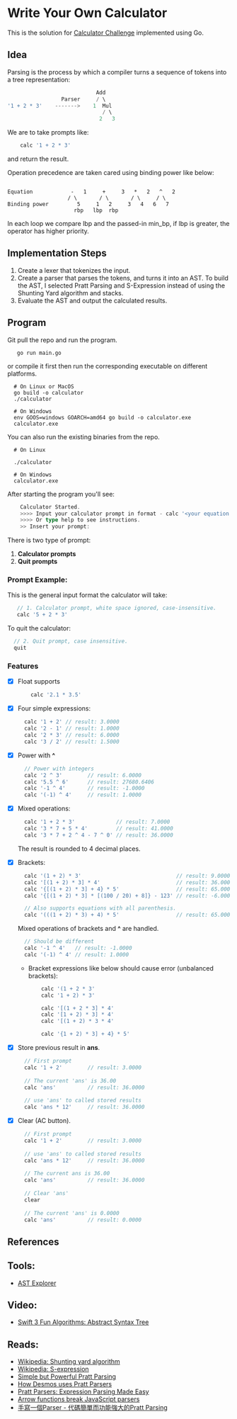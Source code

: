 # Write Your Own Calculator

This is the solution for [Calculator Challenge](https://codingchallenges.fyi/challenges/challenge-calculator)
implemented using Go.

## Idea

Parsing is the process by which a compiler turns a sequence of tokens into a tree representation:

```go
                            Add
                 Parser     / \
'1 + 2 * 3'    ------->    1  Mul
                              / \
                             2   3
```

We are to take prompts like:

```go
    calc '1 + 2 * 3'
```

and return the result.

Operation precedence are taken cared using binding power like below:

```text
  
Equation            -   1     +     3   *   2   ^   2
                   / \       / \       / \     / \
Binding power         5     1   2     3   4   6   7
                     rbp   lbp  rbp
```

In each loop we compare lbp and the passed-in min_bp, if lbp is greater, the operator has higher priority.


## Implementation Steps

1. Create a lexer that tokenizes the input.
2. Create a parser that parses the tokens, and turns it into an AST.
   To build the AST, I selected Pratt Parsing and S-Expression instead of using the Shunting Yard algorithm and stacks.
3. Evaluate the AST and output the calculated results.

## Program

Git pull the repo and run the program.

```shell
   go run main.go
```

or compile it first then run the corresponding executable on different platforms.

```shell
  # On Linux or MacOS
  go build -o calculator
  ./calculator
  
  # On Windows
  env GOOS=windows GOARCH=amd64 go build -o calculator.exe
  calculator.exe
```

You can also run the existing binaries from the repo.

```shell
  # On Linux
  
  ./calculator
  
  # On Windows
  calculator.exe
```

After starting the program you'll see:

```go
    Calculator Started.
    >>>> Input your calculator prompt in format - calc '<your equation here>'
    >>>> Or type help to see instructions.
    >> Insert your prompt:
```

There is two type of prompt:

1. **Calculator prompts**
2. **Quit prompts**

### Prompt Example:

This is the general input format the calculator will take:

```go
   // 1. Calculator prompt, white space ignored, case-insensitive.
   calc '5 + 2 * 3'
```

To quit the calculator:

```go
  // 2. Quit prompt, case insensitive.    
  quit  
```

### Features
- [x] Float supports
    ```go
        calc '2.1 * 3.5'
    ```

- [x] Four simple expressions:

  ```go
    calc '1 + 2' // result: 3.0000
    calc '2 - 1' // result: 1.0000
    calc '2 * 3' // result: 6.0000
    calc '3 / 2' // result: 1.5000
  ```

- [x] Power with **^**
  
  ```go
    // Power with integers 
    calc '2 ^ 3'        // result: 6.0000
    calc '5.5 ^ 6'      // result: 27680.6406
    calc '-1 ^ 4'       // result: -1.0000
    calc '(-1) ^ 4'     // result: 1.0000
  ```

- [x] Mixed operations:

  ```go
    calc '1 + 2 * 3'             // result: 7.0000
    calc '3 * 7 + 5 * 4'         // result: 41.0000
    calc '3 * 7 + 2 ^ 4 - 7 ^ 0' // result: 36.0000
  ```

  The result is rounded to 4 decimal places.

- [x] Brackets:

  ```go
    calc '(1 + 2) * 3'                              // result: 9.0000
    calc '[(1 + 2) * 3] * 4'                        // result: 36.0000
    calc '{[(1 + 2) * 3] + 4} * 5'                  // result: 65.0000
    calc '{[(1 + 2) * 3] * [(100 / 20) + 8]} - 123' // result: -6.0000

    // Also supports equations with all parenthesis.
    calc '(((1 + 2) * 3) + 4) * 5'                  // result: 65.0000
  ```
  
  Mixed operations of brackets and **^** are handled.

  ```go
    // Should be different
    calc '-1 ^ 4'   // result: -1.0000
    calc '(-1) ^ 4' // result: 1.0000
  ```


  - Bracket expressions like below should cause error (unbalanced brackets):

    ```go
        calc '(1 + 2 * 3'
        calc '1 + 2) * 3'

        calc '[(1 + 2 * 3] * 4'
        calc '[1 + 2) * 3] * 4'
        calc '[(1 + 2) * 3 * 4'

        calc '{1 + 2) * 3] + 4} * 5'
    ```

- [x] Store previous result in **ans**.
  
  ```go
    // First prompt
    calc '1 + 2'        // result: 3.0000
        
    // The current 'ans' is 36.00
    calc 'ans'          // result: 36.0000
            
    // use 'ans' to called stored results
    calc 'ans * 12'     // result: 36.0000
    ```
- [x] Clear (AC button).
  
  ```go
    // First prompt
    calc '1 + 2'        // result: 3.0000
   
    // use 'ans' to called stored results
    calc 'ans * 12'     // result: 36.0000
   
    // The current ans is 36.00
    calc 'ans'          // result: 36.0000
   
    // Clear 'ans'
    clear
   
    // The current 'ans' is 0.0000
    calc 'ans'          // result: 0.0000 
    ```

## References

## Tools:

- [AST Explorer](https://astexplorer.net)

## Video:

- [Swift 3 Fun Algorithms: Abstract Syntax Tree](https://www.youtube.com/watch?v=r14Vtwi2k7s)

## Reads:

- [Wikipedia: Shunting yard algorithm](https://en.wikipedia.org/wiki/Shunting_yard_algorithm#The_algorithm_in_detail)
- [Wikipedia: S-expression](https://en.wikipedia.org/wiki/S-expression)
- [Simple but Powerful Pratt Parsing](https://matklad.github.io/2020/04/13/simple-but-powerful-pratt-parsing.html#From-Precedence-to-Binding-Power)
- [How Desmos uses Pratt Parsers](https://engineering.desmos.com/articles/pratt-parser/)
- [Pratt Parsers: Expression Parsing Made Easy](https://journal.stuffwithstuff.com/2011/03/19/pratt-parsers-expression-parsing-made-easy/)
- [Arrow functions break JavaScript parsers](https://dev.to/samthor/arrow-functions-break-javascript-parsers-1ldp)
- [手寫一個Parser - 代碼簡單而功能強大的Pratt Parsing](https://zhuanlan.zhihu.com/p/471075848)

